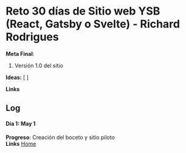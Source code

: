 # Reto 30 días de Sitio web YSB (React, Gatsby o Svelte) - Richard Rodrigues

**Meta Final**:
1) Versión 1.0 del sitio

**Ideas:** 
  [         ]

**Links**
## Log

#### Día 1: May 1<br>
**Progreso**: Creación del boceto y sitio piloto<br>
**Links** [Home](figma.com)<br>
